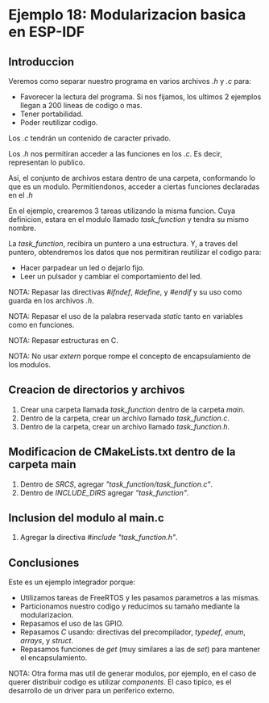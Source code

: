 # Ejemplo 18: Modularizacion basica en ESP-IDF

## Introduccion

Veremos como separar nuestro programa en varios archivos _.h_ y _.c_ para:

- Favorecer la lectura del programa. Si nos fijamos, los ultimos 2 ejemplos llegan a 200 lineas de codigo o mas.
- Tener portabilidad.
- Poder reutilizar codigo.

Los _.c_ tendrán un contenido de caracter privado.

Los _.h_ nos permitiran acceder a las funciones en los _.c_. Es decir, representan lo publico.

Asi, el conjunto de archivos estara dentro de una carpeta, conformando lo que es un modulo. Permitiendonos, acceder a ciertas funciones declaradas en el _.h_

En el ejemplo, crearemos 3 tareas utilizando la misma funcion. Cuya definicion, estara en el modulo llamado _task_function_ y tendra su mismo nombre.

La _task_function_, recibira un puntero a una estructura. Y, a traves del puntero, obtendremos los datos que nos permitiran reutilizar el codigo para:

- Hacer parpadear un led o dejarlo fijo.
- Leer un pulsador y cambiar el comportamiento del led.

NOTA: Repasar las directivas _#ifndef_, _#define_, y _#endif_ y su uso como guarda en los archivos _.h_.

NOTA: Repasar el uso de la palabra reservada _static_ tanto en variables como en funciones.

NOTA: Repasar estructuras en C.

NOTA: No usar _extern_ porque rompe el concepto de encapsulamiento de los modulos.

## Creacion de directorios y archivos

1. Crear una carpeta llamada _task_function_ dentro de la carpeta _main_.
2. Dentro de la carpeta, crear un archivo llamado _task_function.c_.
3. Dentro de la carpeta, crear un archivo llamado _task_function.h_.

## Modificacion de CMakeLists.txt dentro de la carpeta main

1. Dentro de _SRCS_, agregar _"task_function/task_function.c"_.
2. Dentro de _INCLUDE_DIRS_ agregar _"task_function"_.

## Inclusion del modulo al main.c

1. Agregar la directiva _#include "task_function.h"_.

## Conclusiones

Este es un ejemplo integrador porque:

- Utilizamos tareas de FreeRTOS y les pasamos parametros a las mismas.
- Particionamos nuestro codigo y reducimos su tamaño mediante la modularizacion.
- Repasamos el uso de las GPIO.
- Repasamos _C_ usando: directivas del precompilador, _typedef_, _enum_, _arrays_, y _struct_.
- Repasamos funciones de _get_ (muy similares a las de _set_) para mantener el encapsulamiento.

NOTA: Otra forma mas util de generar modulos, por ejemplo, en el caso de querer distribuir codigo es utilizar _components_. El caso tipico, es el desarrollo de un driver para un periferico externo.
